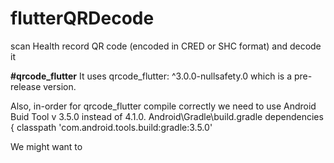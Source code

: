 # flutterQRDecode
scan Health record QR code (encoded in CRED or SHC format) and decode it

**#qrcode_flutter**
It uses qrcode_flutter: ^3.0.0-nullsafety.0 which is a pre-release version. 

Also, in-order for qrcode_flutter compile correctly we need to use Android Buid Tool v 3.5.0 instead of 4.1.0. 
Android\Gradle\build.gradle
dependencies {
        classpath 'com.android.tools.build:gradle:3.5.0'
        
We might want to 
